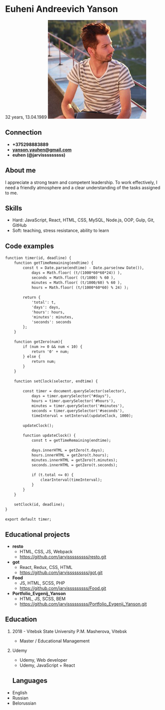 # Euheni Andreevich Yanson
32 years, 13.04.1989
![markdown-foto](euheni.png)
## Connection
* **+375298883889**
* **yanson.yauhen@gmail.com**
* **euhen (@jarvisssssssss)**
## About me
I appreciate a strong team and competent leadership. To work effectively, I need a friendly atmosphere and a clear understanding of the tasks assigned to me.
## Skills
* Hard: JavaScript, React, HTML, CSS, MySQL, Node.js, OOP, Gulp, Git, GitHub
* Soft: teaching, stress resistance, ability to learn
## Code examples
```
function timer(id, deadline) {
    function getTimeRemaining(endtime) {
        const t = Date.parse(endtime) - Date.parse(new Date()),
            days = Math.floor( (t/(1000*60*60*24)) ),
            seconds = Math.floor( (t/1000) % 60 ),
            minutes = Math.floor( (t/1000/60) % 60 ),
            hours = Math.floor( (t/(1000*60*60) % 24) );

        return {
            'total': t,
            'days': days,
            'hours': hours,
            'minutes': minutes,
            'seconds': seconds
        };
    }

    function getZero(num){
        if (num >= 0 && num < 10) { 
            return '0' + num;
        } else {
            return num;
        }
    }

    function setClock(selector, endtime) {

        const timer = document.querySelector(selector),
            days = timer.querySelector("#days"),
            hours = timer.querySelector('#hours'),
            minutes = timer.querySelector('#minutes'),
            seconds = timer.querySelector('#seconds'),
            timeInterval = setInterval(updateClock, 1000);

        updateClock();

        function updateClock() {
            const t = getTimeRemaining(endtime);

            days.innerHTML = getZero(t.days);
            hours.innerHTML = getZero(t.hours);
            minutes.innerHTML = getZero(t.minutes);
            seconds.innerHTML = getZero(t.seconds);

            if (t.total <= 0) {
                clearInterval(timeInterval);
            }
        }
    }

    setClock(id, deadline);
}

export default timer;
```
## Educational projects
* **resto**
    * HTML, CSS, JS, Webpack
    * https://github.com/jarvisssssssss/resto.git
* **got**
    * React, Redux, CSS, HTML
    * https://github.com/jarvisssssssss/got.git
* **Food**
    * JS, HTML, SCSS, PHP
    * https://github.com/jarvisssssssss/Food.git
* **Portfolio_Evgenij_Yanson**
    * HTML, JS, SCSS, BEM
    * https://github.com/jarvisssssssss/Portfolio_Evgenij_Yanson.git
## Education
1. 2018 - Vitebsk State University P.M. Masherova, Vitebsk
    * Master / Educational Management
2. Udemy
    * Udemy, Web developer
    * Udemy, JavaScript + React
    
    ## Languages
 * English
 * Russian
 * Belorussian